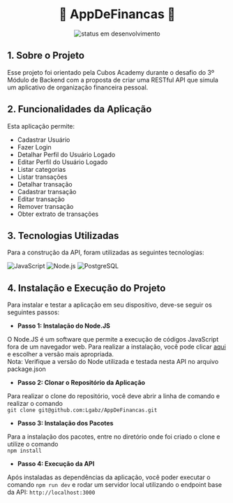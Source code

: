<h1 align="center"> 💸 AppDeFinancas 💸 </h1>

<div align="center">
  <img alt="status em desenvolvimento" src="https://img.shields.io/badge/STATUS-EM%20DESENVOLVIMENTO-orange" />
</div>

<div>
  <h2> 1. Sobre o Projeto </h2>
  <p>
    Esse projeto foi orientado pela Cubos Academy durante o desafio do 3º Módulo de Backend com a proposta de criar uma RESTful API que simula um aplicativo de organização financeira pessoal.
  </p>
</div>

<div>
  <h2> 2. Funcionalidades da Aplicação </h2>
  <p>
    Esta aplicação permite:
  </p>
  <ul>
    <li>Cadastrar Usuário</li>
    <li>Fazer Login</li>
    <li>Detalhar Perfil do Usuário Logado</li>
    <li>Editar Perfil do Usuário Logado</li>
    <li>Listar categorias</li>
    <li>Listar transações</li>
    <li>Detalhar transação</li>
    <li>Cadastrar transação</li>
    <li>Editar transação</li>
    <li>Remover transação</li>
    <li>Obter extrato de transações</li>
  </ul>
</div>

<div>
  <h2> 3. Tecnologias Utilizadas </h2>
  <p>
    Para a construção da API, foram utilizadas as seguintes tecnologias:
  </p>
   <img alt="JavaScript" src="https://img.shields.io/badge/JavaScript-F7DF1E?style=for-the-badge&logo=javascript&logoColor=black" />
   <img alt="Node.js" src="https://img.shields.io/badge/Node.js-43853D?style=for-the-badge&logo=node.js&logoColor=white" />
   <img alt="PostgreSQL" src="https://img.shields.io/badge/PostgreSQL-316192?style=for-the-badge&logo=postgresql&logoColor=white" />
</div>

<div>
  <h2> 4. Instalação e Execução do Projeto </h2>
  <p>
   Para instalar e testar a aplicação em seu dispositivo, deve-se seguir os seguintes passos:
    
   - <b>Passo 1: Instalação do Node.JS</b>
   
   O Node.JS é um software que permite a execução de códigos JavaScript fora de um navegador web. Para realizar a instalação, você pode clicar <a href="https://nodejs.org/en/" target="_blank">aqui</a> e escolher a versão mais apropriada.<br>
   Nota: Verifique a versão do Node utilizada e testada nesta API no arquivo package.json
    
  - <b>Passo 2: Clonar o Repositório da Aplicação</b>
      
   Para realizar o clone do repositório, você deve abrir a linha de comando e realizar o comando<br> 
   `git clone git@github.com:Lgabz/AppDeFinancas.git`
    
   - <b>Passo 3: Instalação dos Pacotes</b>
    
   Para a instalação dos pacotes, entre no diretório onde foi criado o clone e utilize o comando<br>
   `npm install`
    
   - <b>Passo 4: Execução da API</b>
    
   Após instaladas as dependências da aplicação, você poder executar o comando `npm run dev` e rodar um servidor local utilizando o endpoint base da API: `http://localhost:3000`
  </p>
</div>
